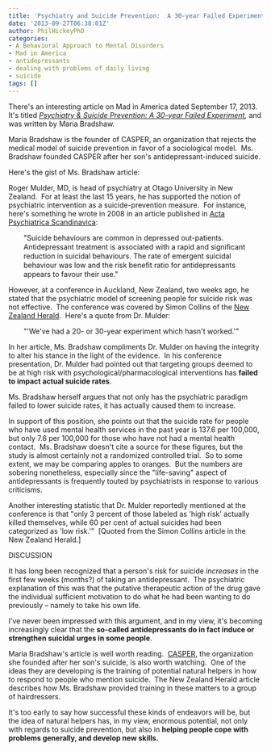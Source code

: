 ```yaml
---
title: 'Psychiatry and Suicide Prevention:  A 30-year Failed Experiment'
date: '2013-09-27T06:38:01Z'
author: PhilHickeyPhD
categories:
- A Behavioral Approach to Mental Disorders
- Mad in America
- antidepressants
- dealing with problems of daily living
- suicide
tags: []
---
```


There's an interesting article on Mad in America dated September 17, 2013.  It's titled <i><a href="http://www.madinamerica.com/2013/09/nz-psychiatrist-psychiatrys-medical-model-suicide-prevention-30-year-failed-experiment/">Psychiatry &amp; Suicide Prevention: A 30-year Failed Experiment</a>, </i>and was written by Maria Bradshaw.

Maria Bradshaw is the founder of CASPER, an organization that rejects the medical model of suicide prevention in favor of a sociological model.  Ms. Bradshaw founded CASPER after her son's antidepressant-induced suicide.

Here's the gist of Ms. Bradshaw article:

Roger Mulder, MD, is head of psychiatry at Otago University in New Zealand.  For at least the last 15 years, he has supported the notion of psychiatric intervention as a suicide-prevention measure.  For instance, here's something he wrote in 2008 in an article published in <a href="http://lefnet.hu/resources/userfiles/file/Rihmer/Mulder%20APS%2008,%20suic%20during%20AD.pdf">Acta Psychiatrica Scandinavica</a>:
<p style="padding-left: 30px;">"Suicide behaviours are common in depressed out-patients.  Antidepressant treatment is associated with a rapid and signiﬁcant reduction in suicidal behaviours. The rate of emergent suicidal behaviour was low and the risk beneﬁt ratio for antidepressants appears to favour their use."</p>
However, at a conference in Auckland, New Zealand, two weeks ago, he stated that the psychiatric model of screening people for suicide risk was not effective.  The conference was covered by Simon Collins of the <a href="http://www.nzherald.co.nz/nz/news/article.cfm?c_id=1&amp;objectid=11122636">New Zealand Herald</a>.  Here's a quote from Dr. Mulder:
<p style="padding-left: 30px;">"'We've had a 20- or 30-year experiment which hasn't worked.'"</p>
In her article, Ms. Bradshaw compliments Dr. Mulder on having the integrity to alter his stance in the light of the evidence.  In his conference presentation, Dr. Mulder had pointed out that targeting groups deemed to be at high risk with psychological/pharmacological interventions has <strong>failed to impact actual suicide rates</strong>.

Ms. Bradshaw herself argues that not only has the psychiatric paradigm failed to lower suicide rates, it has actually caused them to increase.

In support of this position, she points out that the suicide rate for people who have used mental health services in the past year is 137.6 per 100,000, but only 7.6 per 100,000 for those who have not had a mental health contact.  Ms. Bradshaw doesn't cite a source for these figures, but the study is almost certainly not a randomized controlled trial.  So to some extent, we may be comparing apples to oranges.  But the numbers are sobering nonetheless, especially since the "life-saving" aspect of antidepressants is frequently touted by psychiatrists in response to various criticisms.

Another interesting statistic that Dr. Mulder reportedly mentioned at the conference is that "only 3 percent of those labeled as 'high risk' actually killed themselves, while 60 per cent of actual suicides had been categorized as 'low risk.'"  [Quoted from the Simon Collins article in the New Zealand Herald.]

DISCUSSION

It has long been recognized that a person's risk for suicide <i>increases </i>in the first few weeks (months?) of taking an antidepressant.  The psychiatric explanation of this was that the putative therapeutic action of the drug gave the individual sufficient motivation to do what he had been wanting to do previously – namely to take his own life.

I've never been impressed with this argument, and in my view, it's becoming increasingly clear that the <strong>so-called antidepressants do in fact induce or strengthen suicidal urges in some people</strong>.

Maria Bradshaw's article is well worth reading.  <a href="http://www.casper.org.nz/">CASPER</a>, the organization she founded after her son's suicide, is also worth watching.  One of the ideas they are developing is the training of potential natural helpers in how to respond to people who mention suicide.  The New Zealand Herald article describes how Ms. Bradshaw provided training in these matters to a group of hairdressers.

It's too early to say how successful these kinds of endeavors will be, but the idea of natural helpers has, in my view, enormous potential, not only with regards to suicide prevention, but also in <strong>helping people cope with problems generally, and develop new skills.</strong>

&nbsp;